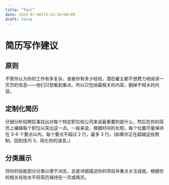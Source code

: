 ```yaml
---
title: "Test"
date: 2024-07-06T15:32:16+08:00
draft: false
---
```


# 简历写作建议

## 原则

不管你认为你的工作有多复杂，或者你有多少经验，潜在雇主都不想费力地阅读一页页的信息——他们只想看到重点。所以只包括最相关的内容，删掉不相关的内容。

##  定制化简历

仔细分析招聘启事找出对每个特定职位和公司来说最重要的是什么，然后在你的简历上编辑每个职位以突出这一点。一般来说，根据时间的长短，每个位置尽量保持在 3-6 个要点以内，每个要点不超过 2 行，最多 3 行。(如果你正在超越这些限制，回到技巧 3，简化你的语言。)

## 分类展示

将你的技能部分分类以便于浏览，总是详细描述你的项目并重点关注成就，根据你的相关经验水平将简历保持在一页或两页。

